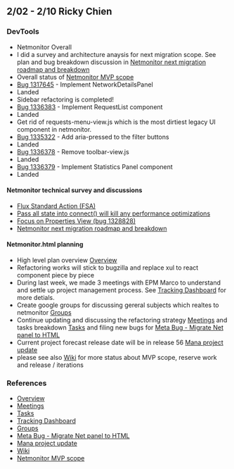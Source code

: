 ## 2/02 - 2/10 Ricky Chien

### DevTools
* Netmonitor Overall
 * I did a survey and architecture anaysis for next migration scope. See plan and bug breakdown discussion in [Netmonitor next migration roadmap and breakdown](https://groups.google.com/a/mozilla.com/forum/#!topic/netmonitor/eZ2ROcOmiYI)
 * Overall status of [Netmonitor MVP scope]
* [Bug 1317645](https://bugzilla.mozilla.org/show_bug.cgi?id=1317645) - Implement NetworkDetailsPanel
 * Landed
 * Sidebar refactoring is completed!
* [Bug 1336383](https://bugzilla.mozilla.org/show_bug.cgi?id=1336383) - Implement RequestList component
 * Landed
 * Get rid of requests-menu-view.js which is the most dirtiest legacy UI component in netmonitor.
* [Bug 1335322](https://bugzilla.mozilla.org/show_bug.cgi?id=1335322) - Add aria-pressed to the filter buttons
 * Landed
* [Bug 1336378](https://bugzilla.mozilla.org/show_bug.cgi?id=1336378) - Remove toolbar-view.js
 * Landed
* [Bug 1336379](https://bugzilla.mozilla.org/show_bug.cgi?id=1336379) - Implement Statistics Panel component
 * Landed

#### Netmonitor technical survey and discussions

* [Flux Standard Action (FSA)](https://groups.google.com/a/mozilla.com/forum/#!msg/netmonitor/CcIgCLLukVc/3lZtlJJgAwAJ)
* [Pass all state into connect() will kill any performance optimizations](https://groups.google.com/a/mozilla.com/forum/#!topic/netmonitor/Oq8MyZ7tfDk)
* [Focus on Properties View (bug 1328828)](https://groups.google.com/a/mozilla.com/forum/?utm_medium=email&utm_source=footer#!topic/netmonitor/UPK2o_ONsUE)
* [Netmonitor next migration roadmap and breakdown](https://groups.google.com/a/mozilla.com/forum/#!topic/netmonitor/eZ2ROcOmiYI)

#### Netmonitor.html planning
 * High level plan overview [Overview]
 * Refactoring works will stick to bugzilla and replace xul to react component piece by piece
 * During last week, we made 3 meetings with EPM Marco to understand and settle up project management process. See [Tracking Dashboard] for more detials.
 * Create google groups for discussing gereral subjects which realtes to netmonitor [Groups]
 * Continue updating and discussing the refactoring strategy [Meetings] and tasks breakdown [Tasks] and filing new bugs for [Meta Bug - Migrate Net panel to HTML]
 * Current project forecast release date will be in release 56 [Mana project update]
 * please see also [Wiki] for more status about MVP scope, reserve work and release / iterations

### References
* [Overview]
* [Meetings]
* [Tasks]
* [Tracking Dashboard]
* [Groups]
* [Meta Bug - Migrate Net panel to HTML]
* [Mana project update]
* [Wiki]
* [Netmonitor MVP scope]

[Overview]: https://docs.google.com/document/d/19lyV04YtfX9X5ev2rhFeIuQPaVApgl8qdFpe4Rw4Np4/edit?usp=sharing
[Meetings]: https://docs.google.com/a/mozilla.com/document/d/1FneFiHkLMJjWFhFYI13IWlr02W5mCRsEqZQPUJHWmSU/edit?usp=sharing
[Tasks]: https://docs.google.com/document/d/1NUiCCwDutuuNQhKXYnBFt28LX0qFIylgXwmxHeuRKtY/edit?usp=sharing
[Tracking Dashboard]: https://docs.google.com/spreadsheets/d/17BXGCnQ5AFew1BBhXXsBxP3G_JpyLMow8HjEcivvEZQ/edit?usp=sharing
[Groups]: https://groups.google.com/a/mozilla.com/forum/#!forum/netmonitor
[Meta Bug - Migrate Net panel to HTML]: https://bugzilla.mozilla.org/show_bug.cgi?id=1307743
[Mana project update]: https://mana.mozilla.org/wiki/display/PM/Netmonitor+Project+Update
[Wiki]: https://wiki.mozilla.org/DevTools/Netmonitor
[Netmonitor MVP scope]: https://wiki.mozilla.org/DevTools/Netmonitor#MVP_Scope
